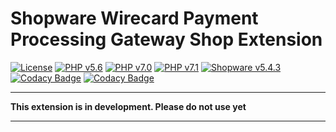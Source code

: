 # Shopware Wirecard Payment Processing Gateway Shop Extension

[![License](https://img.shields.io/badge/license-GPLv3-blue.svg)](https://raw.githubusercontent.com/wirecard/opencart-ee/master/LICENSE)
[![PHP v5.6](https://img.shields.io/badge/php-v5.6-yellow.svg)](http://www.php.net)
[![PHP v7.0](https://img.shields.io/badge/php-v7.0-yellow.svg)](http://www.php.net)
[![PHP v7.1](https://img.shields.io/badge/php-v7.1-yellow.svg)](http://www.php.net)
[![Shopware v5.4.3](https://img.shields.io/badge/Shopware-v5.4.3-green.svg)](https://www.shopware.com/)
[![Codacy Badge](https://api.codacy.com/project/badge/Grade/3f2976918a9349468eaf1320076d143b)](https://www.codacy.com/app/Wirecard/shopware-ee?utm_source=github.com&amp;utm_medium=referral&amp;utm_content=wirecard/shopware-ee&amp;utm_campaign=Badge_Grade)
[![Codacy Badge](https://api.codacy.com/project/badge/Coverage/3f2976918a9349468eaf1320076d143b)](https://www.codacy.com/app/Wirecard/shopware-ee?utm_source=github.com&utm_medium=referral&utm_content=wirecard/shopware-ee&utm_campaign=Badge_Coverage)

***
**This extension is in development. Please do not use yet** 
***
